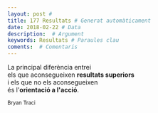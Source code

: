 ```yaml
---
layout: post #
title: 177 Resultats # Generat automàticament
date: 2018-02-22 # Data
description:  # Argument
keywords: Resultats # Paraules clau
coments:  # Comentaris
---
```


La principal diferència entrei <br />
els que aconsegueixen **resultats superiors** <br />
i els que no els aconsegueixen <br />
és l'**orientació a l'acció**. <br />

<small>Bryan Traci</small>
